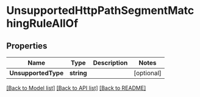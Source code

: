 # UnsupportedHttpPathSegmentMatchingRuleAllOf

## Properties

Name | Type | Description | Notes
------------ | ------------- | ------------- | -------------
**UnsupportedType** | **string** |  | [optional] 

[[Back to Model list]](../README.md#documentation-for-models) [[Back to API list]](../README.md#documentation-for-api-endpoints) [[Back to README]](../README.md)


